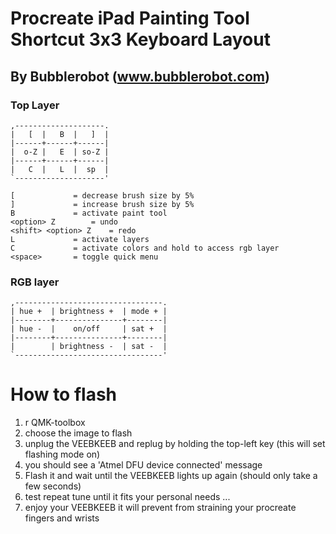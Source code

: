 
  # Procreate iPad Painting Tool Shortcut 3x3 Keyboard Layout
  ## By Bubblerobot (www.bubblerobot.com)
  
  ### Top Layer
  ```
  ,--------------------.
  |   [  |   B  |   ]  |
  |------+------+------|
  |  o-Z |   E  | so-Z |
  |------+------+------|
  |   C  |   L  |  sp  |
  `--------------------'
 
  [ 			= decrease brush size by 5%
  ] 			= increase brush size by 5%
  B 			= activate paint tool
  <option> Z 		= undo
  <shift> <option> Z 	= redo
  L 			= activate layers
  C 			= activate colors and hold to access rgb layer
  <space>	  	= toggle quick menu
  ```
  ### RGB layer
  ```
  ,---------------------------------.
  | hue +  | brightness +  | mode + |
  |--------+---------------+--------|
  | hue -  |    on/off     | sat +  |
  |--------+---------------+--------|
  |        | brightness -  | sat -  |
  `---------------------------------'
```
  
 # How to flash
 
  1) r QMK-toolbox
  2) choose the image to flash
  3) unplug the VEEBKEEB and replug by holding the top-left key (this will set flashing mode on)
  4) you should see a 'Atmel DFU device connected' message
  5) Flash it and wait until the VEEBKEEB lights up again (should only take a few seconds)
  6) test repeat tune until it fits your personal needs ...
  7) enjoy your VEEBKEEB it will prevent from straining your procreate fingers and wrists

